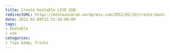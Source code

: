 ```yaml
---
title: Create bootable LIVE USB
redirectURL: https://mdshaonimran.wordpress.com/2012/02/10/create-bootable-live-usb/
date: 2012-02-09T22:11:18-00:00
tags:
- bootable
- usb
categories:
- Tips &amp; Tricks
---
```

